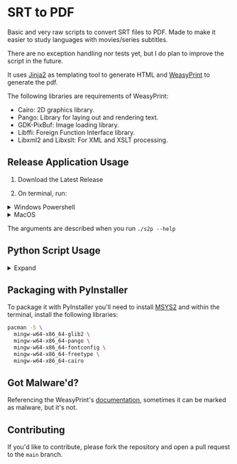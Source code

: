 # SRT to PDF

Basic and very raw scripts to convert SRT files to PDF. Made to make it easier to study languages with movies/series subtitles.

There are no exception handling nor tests yet, but I do plan to improve the script in the future.

It uses [Jinja2](https://jinja.palletsprojects.com/) as templating tool to generate HTML and [WeasyPrint](https://weasyprint.org) to generate the pdf.

The following libraries are requirements of WeasyPrint:

- Cairo: 2D graphics library.
- Pango: Library for laying out and rendering text.
- GDK-PixBuf: Image loading library.
- Libffi: Foreign Function Interface library.
- Libxml2 and Libxslt: For XML and XSLT processing.

## Release Application Usage

1. Download the Latest Release

2. On terminal, run:

<details>
<summary> Windows Powershell
</summary>

```powershell
.\s2p-x64.exe --srt_file "probe.srt" --html_output "./out/out.html" --pdf_output "./out/out.pdf" --template_name "template" --pdf_title "Title" --pdf_subtitle "Subtitle"
```

</details>

<details>
<summary> MacOS
</summary>

```powershell
./s2p --srt_file "./path/to/file.srt" --html_output "./path/to/out.html" --pdf_output "./path/to/out.pdf" --template_name "template" --pdf_title "Title" --pdf_subtitle "Subtitle"
```

</details>

The arguments are described when you run ``./s2p --help``

## Python Script Usage
<details>

<summary>Expand</summary>

### Configurations

<details>

<summary> <h3> MacOS </h3> </summary>

On MacOS one can install it through [Homebrew](https://brew.sh):
```
brew install cairo pango gdk-pixbuf libffi
```

>[!important]
>It's expected to have problems on MacOS when installing python from one source (e.g. universall installer provided by python.org) and WeasyPrint from another.

### Read this if you have problems with python not locating WeasyPrint's libraries
>[!info]
>This covers ARM macOS, because it's the only system I faced the problem.

1. Install python through [Homebrew](https://brew.sh)
```bash
brew install python
```
It's expected to prompt the installation of the latest version, or ask to reinstall if it's already installed.

2. Check `which python3`
Run the following command:
```bash
which python3
```

If it outputs a path outside brew's domain, it's likely you will need to update your `PATH` variable, otherwise you should be good already.

3. Updating the path variable.
Create or open your ``~/.zshrc`` file. I use code for that but you can also use nano. If you need to create it, run:
```bash
touch ~/.zshrc
```

Then there are the two options for editing

```bash
code ~/.zshrc
```

or

```bash
nano ~/.zshrc
```

Paste the following and save:

```bash
export PATH="/opt/homebrew/bin:$PATH"
```

Then just refresh your `PATH` variable. Once in terminal again, type:

```bash
source ~/.zshrc
```

</details>

<details>
<summary> <h3> Windows </h3> </summary>
1. Install WeasyPrint dependencies as specified by the [documentation](https://doc.courtbouillon.org/weasyprint/stable/first_steps.html#windows)

2. Create the Virtual Environment and install the dependencies from *requirements.txt*.

3. Run the script.
</details>
</details>

## Packaging with PyInstaller

To package it with PyInstaller you'll need to install [MSYS2](https://www.msys2.org/) and within the terminal, install the following libraries:

```bash
pacman -S \
  mingw-w64-x86_64-glib2 \
  mingw-w64-x86_64-pango \
  mingw-w64-x86_64-fontconfig \
  mingw-w64-x86_64-freetype \
  mingw-w64-x86_64-cairo
```

## Got Malware'd?
Referencing the WeasyPrint's [documentation](https://doc.courtbouillon.org/weasyprint/stable/first_steps.html#installation), sometimes it can be marked as malware, but it's not.

## Contributing

If you'd like to contribute, please fork the repository and open a pull request to the `main` branch.


